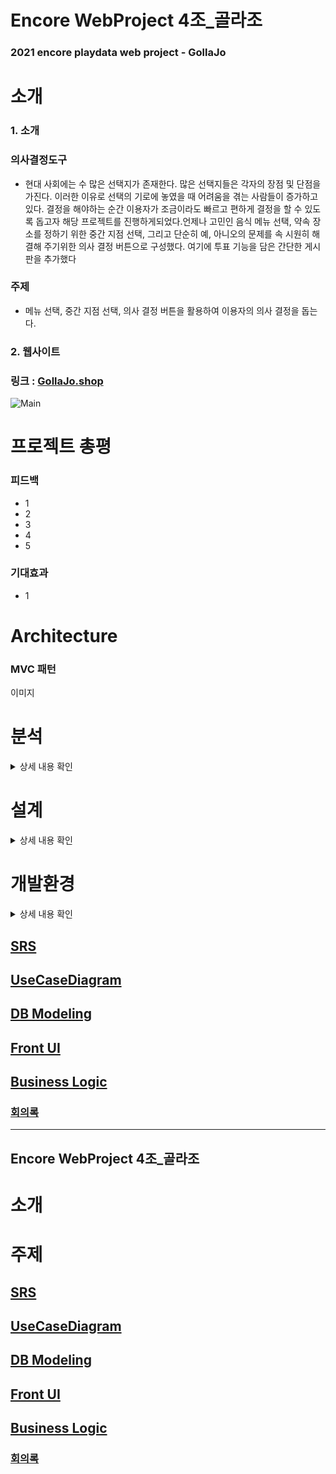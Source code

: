 # Encore WebProject 4조_골라조
### 2021 encore playdata web project - GollaJo
  
# 소개
### 1. 소개
### 의사결정도구
* 현대 사회에는 수 많은 선택지가 존재한다. 많은 선택지들은 각자의 장점 및 단점을 가진다. 이러한 이유로 선택의 기로에 놓였을 때 어려움을 겪는 사람들이 증가하고있다. 결정을 해야하는 순간 이용자가 조금이라도 빠르고 편하게 결정을 할 수 있도록 돕고자 해당 프로젝트를 진행하게되었다.언제나 고민인 음식 메뉴 선택, 약속 장소를 정하기 위한 중간 지점 선택, 그리고 단순히 예, 아니오의 문제를 속 시원히 해결해 주기위한 의사 결정 버튼으로 구성했다. 여기에 투표 기능을 담은 간단한 게시판을 추가했다
### 주제
* 메뉴 선택, 중간 지점 선택, 의사 결정 버튼을 활용하여 이용자의 의사 결정을 돕는다.


### 2. 웹사이트
### 링크 : [GollaJo.shop](https://www.gollajo.shop/)
![Main](https://user-images.githubusercontent.com/61110132/118910003-ccdc8300-b95e-11eb-8205-0bcc43740d9f.PNG)


# 프로젝트 총평
### 피드백
  * 1
  * 2
  * 3
  * 4
  * 5
### 기대효과
  * 1

# Architecture
### MVC 패턴
이미지

# 분석
<details>
  <summary>상세 내용 확인</summary>
  <div markdown="1">
    
### 1. SRS
    
M : Main <br>
CF : ChoiceFood <br>
CR : ChoiceRoad <br>
CB : ChoiceButton<br>
B : Board <br>
    
| ID | 요구사항명  | 요구사항 내용 |
|----|----------|---------------|
| M-001| 메뉴 선택 | 중간 지점, 음식추천, 의사결정버튼 선택 | 
| M-002| 로그인| 로그인한다.|
| M-003| 로그아웃| 로그아웃한다.|
| M-004| 회원가입| 회원가입한다.|
| CF-001| 방법 선택 | 사용자가 취향과 상황 중 어떤 방법을 사용할지 선택한다. |
| CF-002| 메인으로 | 메인 화면으로 돌아간다. |
| CF-101| 취향 선택 | 취향을 선택하여 음식의 범위를 설정한다. | 
| CF-102| 취향 결과 | 선택한 범위내에 음식을 랜덤으로 화면에 출력한다. | 
| CF-103| 음식 재선택 | 결과 값이 마음에 들지 않는 경우 범위 내 다시 랜덤 |
| CF-104| 음식 재선택 결과 | 마음에 들지 않는 음식을 제외한 범위 내에서 음식을 랜덤으로 화면에 출력한다. |
| CF-105| 음식 선택 | 사용자가 결과값을 확정한여 결과 및 차트를 출력한다. |
| CF-106| 메인으로 | 메인 화면으로 돌아간다. |
| CF-201| 상황 선택 | 상황을 선택하여 음식의 범위를 화면에 출력한다. |
| CF-202| 상황 결과 | 선택한 범위내에 음식을 랜덤으로 선택한다. |
| CF-203| 음식 재선택 | 결과 값이 마음에 들지 않는 경우 범위내 다시 랜덤 | 
| CF-204| 음식 재선택 결과 | 마음에 들지 않는 음식을 제외한 범위 내에서 음식을 랜덤으로 화면에 출력한다. |
| CF-205| 음식 선택 | 사용자가 결과값을 확정한여 결과 및 차트를 출력한다. |
| CF-206| 메인으로 | 메인 화면으로 돌아간다. |
| CR-001| 위치 입력 | 각 사용자의 위치를 입력한다. | 
| CR-002| 중간 지점 출력 | 사용자들의 중간 지점을 결과를 화면에 출력한다. | 
| CR-003| 메인으로 | 메인 화면으로 돌아간다. |
| CB-001| 의사 결정 버튼 | 의사 결정 버튼을 누른다. |
| CB-002| 의사 결정 버튼 결과 출력 | 랜덤으로 YES or NO를 화면에 출력한다. |
| CB-003| 메인으로 | 메인 화면으로 돌아간다. |
| B-001| 게시글 목록| 게시판에서 목록을 확인한다.|
| B-002| 게시글 상세| 게시글을 상세히 확인한다.|
| B-003| 게시글 작성| 게시판에서 투표기능이 포함된 게시글을 작성한다.|
| B-004| 메인으로 | 메인 화면으로 돌아간다. |
| B-101| 게시글 수정| 게시판에서 글 수정한다.|
| B-102| 게시글 삭제| 게시판에서 글 삭제한다.|
| B-103| 댓글 조회| 게시글의 댓글을 확인한다.|
| B-104| 댓글 작성| 게시글에 댓글을 작성한다.|
| B-105| 댓글 수정| 댓글을 수정한다.|
| B-106| 댓글 삭제| 댓글을 삭제한다.|
| B-106| 댓글 좋아요| 댓글을 좋아요한다.|

### 2. Usecase Diagram    

  </div>
</details>

# 설계
<details>
  <summary>상세 내용 확인</summary>
  <div markdown="1">
    
### 1. S/W
![image](https://user-images.githubusercontent.com/67588446/111156860-8de62600-85d9-11eb-8c2c-d820330bb290.png)
### 2. H/W
![image](https://user-images.githubusercontent.com/67588446/111154512-a4d74900-85d6-11eb-9773-dd0cada70bfb.png)
### 3. 서비스흐름도
![image](https://user-images.githubusercontent.com/67588446/111154553-ae60b100-85d6-11eb-968f-a947ceb3ea2c.png)
### 4. ERD
![image](https://user-images.githubusercontent.com/67588446/111985595-24719480-8b50-11eb-8958-df8a0c61104a.png)

  </div>
</details>

# 개발환경
<details>
  <summary>상세 내용 확인</summary>
  <div markdown="1">
       
### BE
| 구분 | 개발환경 | 개발도구 | 개발언어 |
| ----- | --------- | --------- | --------- |
|Server|VSCode|Node.js|JavaScript|
|DB|HeidiSQL|MySQL|SQL|
|\*CF|Pycharm|-|Python|

\*CF : Collaborative Filtering  
  
### INFRA-AWS
| 구분 | 서비스 |
| --------- | ------------- |
|Computing|EC2 CentOS7|
|Storage|S3|
|CDN|CloudFront|
  
### FE
|구분|개발환경|개발도구|개발언어|
|--|--| -- |--|
|Front|Android Studio| - | Java |
  
  </div>
</details>





## [SRS](https://github.com/EncoreWebProject4/WebProject/wiki/02_SRS)


## [UseCaseDiagram](https://github.com/EncoreWebProject4/WebProject/wiki/03_Usecase-Diagram)


## [DB Modeling](https://github.com/EncoreWebProject4/WebProject/wiki/05_DB-Modeling)


## [Front UI](https://www.figma.com/file/t0e6q0jOrxtnGzL7RSpYdC/%EA%B3%A8%EB%9D%BC%EC%A1%B0_ver_0)

## [Business Logic](https://github.com/EncoreWebProject4/WebProject/wiki/04_Business-Logic)















### [회의록](https://github.com/EncoreWebProject4/WebProject/issues)



---------------

## Encore WebProject 4조_골라조

# 소개
# 주제





## [SRS](https://github.com/EncoreWebProject4/WebProject/wiki/02_SRS)


## [UseCaseDiagram](https://github.com/EncoreWebProject4/WebProject/wiki/03_Usecase-Diagram)


## [DB Modeling](https://github.com/EncoreWebProject4/WebProject/wiki/05_DB-Modeling)


## [Front UI](https://www.figma.com/file/t0e6q0jOrxtnGzL7RSpYdC/%EA%B3%A8%EB%9D%BC%EC%A1%B0_ver_0)

## [Business Logic](https://github.com/EncoreWebProject4/WebProject/wiki/04_Business-Logic)















### [회의록](https://github.com/EncoreWebProject4/WebProject/issues)
